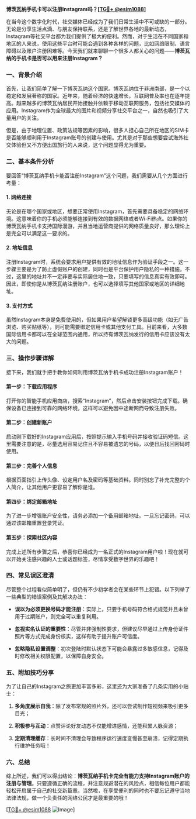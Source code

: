 **博茨瓦纳手机卡可以注册Instagram吗？[[TG💪+ @esim1088](https://t.me/s/esim1088)]**

在当今这个数字化时代，社交媒体已经成为了我们日常生活中不可或缺的一部分。无论是分享生活点滴、与朋友保持联系，还是了解世界各地的最新动态，Instagram等社交平台都为我们提供了极大的便利。然而，对于生活在不同国家和地区的人来说，使用这些平台时可能会遇到各种各样的问题，比如网络限制、语言障碍以及账户注册困难等。今天我们就来聊聊一个很多人都关心的问题——**博茨瓦纳的手机卡是否可以用来注册Instagram？**

### 一、背景介绍

首先，让我们简单了解一下博茨瓦纳这个国家。博茨瓦纳位于非洲南部，是一个以稳定和发展著称的国家。近年来，随着经济的快速增长，互联网普及率也在逐年提高。越来越多的博茨瓦纳居民开始接触并依赖于移动互联网服务，包括社交媒体的应用。Instagram作为全球最大的图片和视频分享社交平台之一，自然也吸引了大量用户的关注。

但是，由于地理位置、政策法规等因素的影响，很多人担心自己所在地区的SIM卡是否能够顺利用于Instagram账号的创建与使用。尤其是对于那些想要尝试海外社交体验但又不方便出国旅行的人来说，这个问题显得尤为重要。

### 二、基本条件分析

要回答“博茨瓦纳手机卡能否注册Instagram”这个问题，我们需要从几个方面进行考量：

#### 1. 网络连接
无论是在哪个国家或地区，想要正常使用Instagram，首先需要具备稳定的网络环境。这意味着你的手机必须能够连接到有效的数据网络或者Wi-Fi热点。如果你的博茨瓦纳手机卡支持国际漫游，并且当地运营商提供的网络质量良好，那么理论上是完全可以满足这一要求的。

#### 2. 地址信息
注册Instagram时，系统会要求用户提供有效的地址信息作为验证手段之一。这一步骤主要是为了防止虚假账户的创建，同时也是平台保护用户隐私的一种措施。不过，这里的地址并不一定非要与实际居住地一致，只要填写的信息真实有效即可。因此，即使你是从博茨瓦纳注册账户，也可以选择填写其他国家或地区的详细地址。

#### 3. 支付方式
虽然Instagram本身是免费使用的，但如果用户希望解锁更多高级功能（如无广告浏览、购买贴纸等），则可能需要绑定信用卡或其他支付工具。目前来看，大多数国际信用卡都可以在全球范围内通用，所以持有博茨瓦纳发行的信用卡应该没有太大的问题。

### 三、操作步骤详解

接下来，我们就手把手教你如何利用博茨瓦纳手机卡成功注册Instagram账户！

#### 第一步：下载应用程序
打开你的智能手机应用商店，搜索“Instagram”，然后点击安装按钮完成下载。确保设备已连接到可靠的网络环境，这样可以避免因中途断网而导致注册失败。

#### 第二步：创建新账户
启动刚下载好的Instagram应用后，按照提示输入手机号码并接收验证码短信。这里需要注意的是，尽量选用容易记住且不容易被遗忘的号码，以便日后找回密码时使用。

#### 第三步：完善个人信息
根据页面指引上传头像、设定用户名及密码等基础资料。同时别忘了补充完整的个人简介，让其他用户更容易了解你是谁。

#### 第四步：绑定邮箱地址
为了进一步增强账户安全性，请务必添加一个备用邮箱地址。一旦忘记密码，可以通过该邮箱重置登录凭证。

#### 第五步：探索社区内容
完成上述所有步骤之后，恭喜你已经成为一名正式的Instagram用户啦！现在就可以开始关注感兴趣的人士或话题标签，尽情享受数字世界的乐趣吧！

### 四、常见误区澄清

尽管整个过程看似简单明了，但仍有不少初学者会在某些环节上犯错。以下列举了一些典型的错误案例及其解决办法：

- **误以为必须更换号码才能注册**：实际上，只要手机号码符合格式规范并且未曾用于过期账户，则完全可以重复利用。
  
- **忽视实名认证的重要性**：尽管并非强制性要求，但建议尽早通过上传身份证件照片等方式完成身份核实，这样有助于提升账户可信度。

- **忽略隐私设置调整**：初次登陆时默认状态下可能会暴露过多敏感信息，记得及时修改相关权限配置，以保障自身安全。

### 五、附加技巧分享

为了让自己的Instagram之旅更加丰富多彩，这里还为大家准备了几条实用的小贴士：

1. **多角度展示自我**：除了发布常规的照片外，还可以尝试制作短视频来吸引更多目光；
   
2. **积极参与互动**：点赞评论好友动态不仅能增进感情，还能积累人脉资源；
   
3. **定期清理缓存**：长时间不清理会导致程序运行速度变慢甚至崩溃，记得定期执行维护任务哦！

### 六、总结

综上所述，我们可以得出结论：**博茨瓦纳手机卡完全有能力支持Instagram账户的注册与管理**。只要遵循正确的流程，并注意规避潜在的风险点，相信每位用户都能轻松开启属于自己的社交新篇章。当然啦，在享受便利的同时也不要忘记遵守当地法律法规，做一个负责任的网络公民才是最重要的哦！

[[TG💪+ @esim1088](https://t.me/s/esim1088) ![Image](https://i.postimg.cc/4NQfJmqS/Snipaste-2025-05-13-00-14-12.png)]